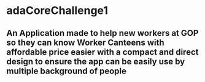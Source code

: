 # adaCoreChallenge1

## An Application made to help new workers at GOP so they can know Worker Canteens with affordable price easier with a compact and direct design to ensure the app can be easily use by multiple background of people
